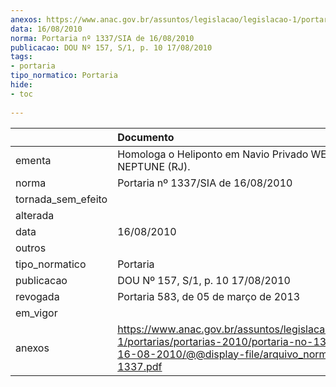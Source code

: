 ```yaml
---
anexos: https://www.anac.gov.br/assuntos/legislacao/legislacao-1/portarias/portarias-2010/portaria-no-1337-sia-de-16-08-2010/@@display-file/arquivo_norma/PA2010-1337.pdf
data: 16/08/2010
norma: Portaria nº 1337/SIA de 16/08/2010
publicacao: DOU Nº 157, S/1, p. 10 17/08/2010
tags:
- portaria
tipo_normatico: Portaria
hide: 
- toc 
 
---
```


|                    | Documento                                                                                                                                                         |
|:-------------------|:------------------------------------------------------------------------------------------------------------------------------------------------------------------|
| ementa             | Homologa o Heliponto em Navio Privado WESTERN NEPTUNE (RJ).                                                                                                       |
| norma              | Portaria nº 1337/SIA de 16/08/2010                                                                                                                                |
| tornada_sem_efeito |                                                                                                                                                                   |
| alterada           |                                                                                                                                                                   |
| data               | 16/08/2010                                                                                                                                                        |
| outros             |                                                                                                                                                                   |
| tipo_normatico     | Portaria                                                                                                                                                          |
| publicacao         | DOU Nº 157, S/1, p. 10 17/08/2010                                                                                                                                 |
| revogada           | Portaria 583, de 05 de março de 2013                                                                                                                              |
| em_vigor           |                                                                                                                                                                   |
| anexos             | https://www.anac.gov.br/assuntos/legislacao/legislacao-1/portarias/portarias-2010/portaria-no-1337-sia-de-16-08-2010/@@display-file/arquivo_norma/PA2010-1337.pdf |